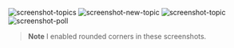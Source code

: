 ![screenshot-topics](https://github.com/ghoomy/cutout/assets/35694451/f1bdaeca-91e4-4a67-8fcc-ea2d9c83441b)
![screenshot-new-topic](https://github.com/ghoomy/cutout/assets/35694451/7a5f8bac-faa8-4a1d-95e7-c69d5bf3f851)
![screenshot-topic](https://github.com/ghoomy/cutout/assets/35694451/fd0c8107-44bc-4df5-bdbc-d6289a51a0ac)
![screenshot-poll](https://github.com/ghoomy/cutout/assets/35694451/47ab4a54-7c20-4ac2-b585-59c5ef00de1a)

> **Note** I enabled rounded corners in these screenshots.
